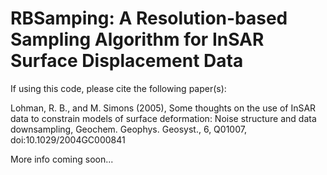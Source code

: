 # RBSamping: A Resolution-based Sampling Algorithm for InSAR Surface Displacement Data

If using this code, please cite the following paper(s):

Lohman, R. B., and M. Simons (2005), Some thoughts on the use of InSAR data to constrain models of surface deformation: Noise structure and data downsampling, Geochem. Geophys. Geosyst., 6, Q01007, doi:10.1029/2004GC000841

More info coming soon...
